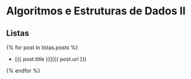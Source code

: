 # Algoritmos e Estruturas de Dados II

## Listas

{% for post in listas.posts %}

- [{{ post.title }}]({{ post.url }})

{% endfor %}
